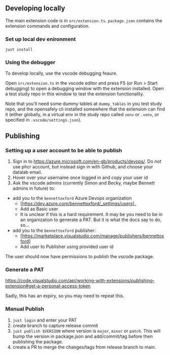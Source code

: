 ## Developing locally

The main extension code is in `src/extension.ts`. 
`package.json` contains the extension commands and configuration.

### Set up local dev enironment
```
just install
```

### Using the debugger

To develop locally, use the vscode debugging feaure.

Open `src/extension.ts` in the vscode editor and press F5 (or Run > Start debugging) to open a 
debugging window with the extension installed. Open a test study repo in this window to test
the extension functionality.

Note that you'll need some dummy tables at `dummy_tables` in you test study repo, and the
opensafely cli installed somewhere that the extension can find it (either globally, in a
virtual env in the study repo called `venv` or `.venv`, or specified in `.vscode/settings.json`).


## Publishing


### Setting up a user account to be able to publish

1. Sign in to https://azure.microsoft.com/en-gb/products/devops/. Do *not* use phcr account, but instead sign in with Github, and choose your datalab email.
2. Hover over your username once logged in and copy your user id
3. Ask the vscode admins (currently Simon and Becky, maybe Bennett admins in future) to:
 - add you to the `bennettoxford` Azure Devops organization
    - [https://dev.azure.com/bennettoxford/_settings/users]_
    - Add as Basic user
    - It is unclear if this is a hard requirement. It may be you need to be in
      an organization to generate a PAT. But it is what the docs say to do,
      so...
 - add you to the `bennettoxford` publisher:
    - [https://marketplace.visualstudio.com/manage/publishers/bennettoxford]
    - Add user to Publisher using  provided user id

The user should now have permissions to publish the vscode package.

### Generate a PAT

https://code.visualstudio.com/api/working-with-extensions/publishing-extension#get-a-personal-access-token

Sadly, this has an expiry, so you may need to repeat this.

### Manual Publish

1. `just login` and enter your PAT
2. create branch to capture release commit
3. `just publish $VERSION` where version is `major`, `minor` or `patch`. This
   will bump the version in package.json and add/commit/tag before then publishing
   the package.
4. create a PR to merge the changes/tags from release branch to main.
